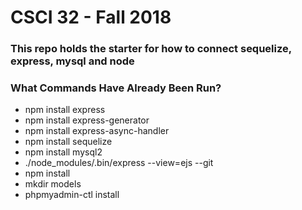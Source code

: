 # CSCI 32 - Fall 2018 #

### This repo holds the starter for how to connect sequelize, express, mysql and node ###

### What Commands Have Already Been Run? ###

+ npm install express
+ npm install express-generator
+ npm install express-async-handler
+ npm install sequelize
+ npm install mysql2
+ ./node_modules/.bin/express --view=ejs --git
+ npm install
+ mkdir models
+ phpmyadmin-ctl install


